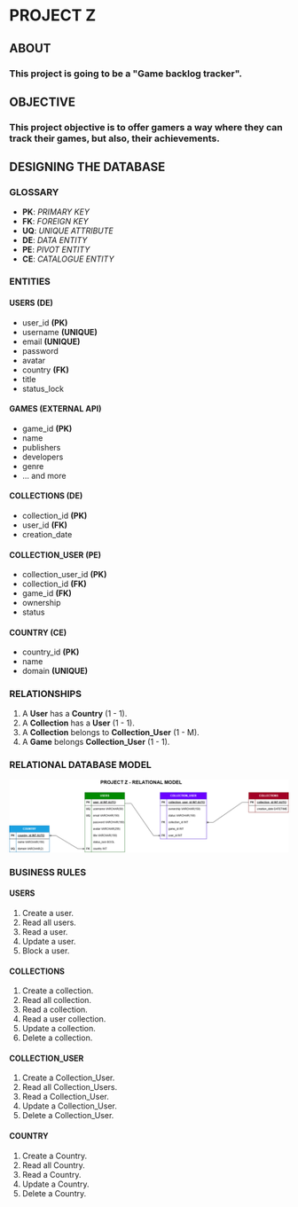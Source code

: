 # PROJECT Z 

## ABOUT
### This project is going to be a "Game backlog tracker". 

## OBJECTIVE

### This project objective is to offer gamers a way where they can track their games, but also, their achievements.

## DESIGNING THE DATABASE

### GLOSSARY
- **PK**: _PRIMARY KEY_
- **FK**: _FOREIGN KEY_
- **UQ**: _UNIQUE ATTRIBUTE_
- **DE**: _DATA ENTITY_
- **PE**: _PIVOT ENTITY_
- **CE**: _CATALOGUE ENTITY_

### ENTITIES

#### USERS **(DE)**

- user_id **(PK)**
- username **(UNIQUE)**
- email **(UNIQUE)**
- password
- avatar
- country **(FK)**
- title
- status_lock

#### GAMES **(EXTERNAL API)**

- game_id **(PK)**
- name
- publishers
- developers
- genre
- ... and more

#### COLLECTIONS **(DE)**

- collection_id **(PK)**
- user_id **(FK)**
- creation_date


#### COLLECTION_USER **(PE)**

- collection_user_id **(PK)**
- collection_id **(FK)**
- game_id **(FK)**
- ownership
- status

#### COUNTRY **(CE)**

- country_id **(PK)**
- name
- domain **(UNIQUE)**

### RELATIONSHIPS

1. A **User** has a **Country** (1 - 1).
1. A **Collection** has a **User** (1 - 1).
1. A **Collection** belongs to **Collection_User** (1 - M).
1. A **Game** belongs **Collection_User** (1 - 1).

### RELATIONAL DATABASE MODEL

![](./relational-model.png)

### BUSINESS RULES

#### USERS

1. Create a user.
1. Read all users.
1. Read a user.
1. Update a user.
1. Block a user.

#### COLLECTIONS

1. Create a collection.
1. Read all collection.
1. Read a collection.
1. Read a user collection.
1. Update a collection.
1. Delete a collection.

#### COLLECTION_USER

1. Create a Collection_User.
1. Read all Collection_Users.
1. Read a Collection_User.
1. Update a Collection_User.
1. Delete a Collection_User.

#### COUNTRY

1. Create a Country.
1. Read all Country.
1. Read a Country.
1. Update a Country.
1. Delete a Country.

